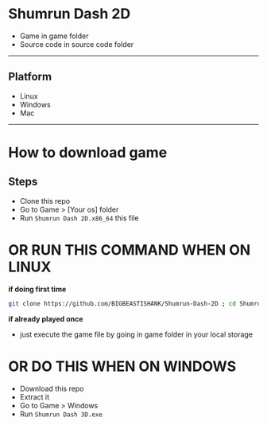 # Shumrun Dash 2D

- Game in game folder
- Source code in source code folder

---
## Platform
- Linux
- Windows
- Mac
---

# How to download game

## Steps
- Clone this repo
- Go to Game > [Your os] folder
- Run `Shumrun Dash 2D.x86_64` this file

# OR RUN THIS COMMAND WHEN ON LINUX

**if doing first time**
```sh
git clone https://github.com/BIGBEASTISHANK/Shumrun-Dash-2D ; cd Shumrun-Dash-2D/Game/Linux ; ./Shumrun\ Dash\ 3D.x86_64
```
**if already played once**
- just execute the game file by going in game folder in your local storage

# OR DO THIS WHEN ON WINDOWS
- Download this repo
- Extract it
- Go to Game > Windows
- Run `Shumrun Dash 3D.exe`
